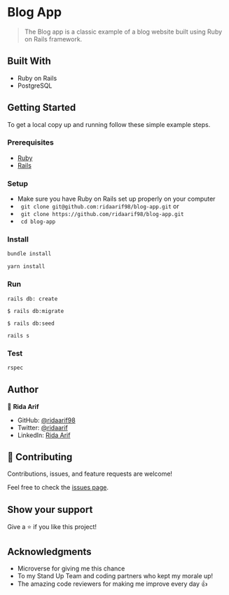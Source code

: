 # Blog App

> The Blog app is a classic example of a blog website built using Ruby on Rails framework. 

## Built With 

- Ruby on Rails
- PostgreSQL

## Getting Started

To get a local copy up and running follow these simple example steps.

### Prerequisites

- [Ruby](https://www.ruby-lang.org/en/)
- [Rails](https://gorails.com/)

### Setup

- Make sure you have Ruby on Rails set up properly on your computer
- ``` git clone git@github.com:ridaarif98/blog-app.git``` or
- ``` git clone https://github.com/ridaarif98/blog-app.git```
- ``` cd blog-app```

### Install

```sh
bundle install
```
```
yarn install
```

### Run

```
rails db: create
```

```
$ rails db:migrate
```

```
$ rails db:seed
```

```
rails s
```

### Test

```sh
rspec
```

## Author

👤 **Rida Arif**

- GitHub: [@ridaarif98](https://github.com/ridaarif98)
- Twitter: [@ridaarif](https://twitter.com/Rida29984906)
- LinkedIn: [Rida Arif](https://www.linkedin.com/in/rida-arif-90945520b/)

## 🤝 Contributing

Contributions, issues, and feature requests are welcome!

Feel free to check the [issues page](https://github.com/ridaarif98/blog-app/issues).

## Show your support

Give a ⭐️ if you like this project!

## Acknowledgments

- Microverse for giving me this chance
- To my Stand Up Team and coding partners who kept my morale up!
- The amazing code reviewers for making me improve every day :thumbsup:
